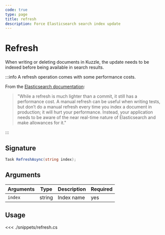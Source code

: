 ```yaml
---
code: true
type: page
title: refresh
description: Force Elasticsearch search index update
---
```


# Refresh

When writing or deleting documents in Kuzzle, the update needs to be indexed before being available in search results.

:::info
A refresh operation comes with some performance costs.

From the [Elasticsearch documentation](https://www.elastic.co/guide/en/elasticsearch/reference/5.6/docs-refresh.html):
> "While a refresh is much lighter than a commit, it still has a performance cost. A manual refresh can be useful when writing tests, but don’t do a manual refresh every time you index a document in production; it will hurt your performance. Instead, your application needs to be aware of the near real-time nature of Elasticsearch and make allowances for it."

:::

## Signature

```cs
Task RefreshAsync(string index);
```

## Arguments

| Arguments | Type                       | Description       | Required |
| --------- | -------------------------- | ----------------- | -------- |
| `index`   | string                     | Index name        | yes      |

## Usage

<<< ./snippets/refresh.cs
